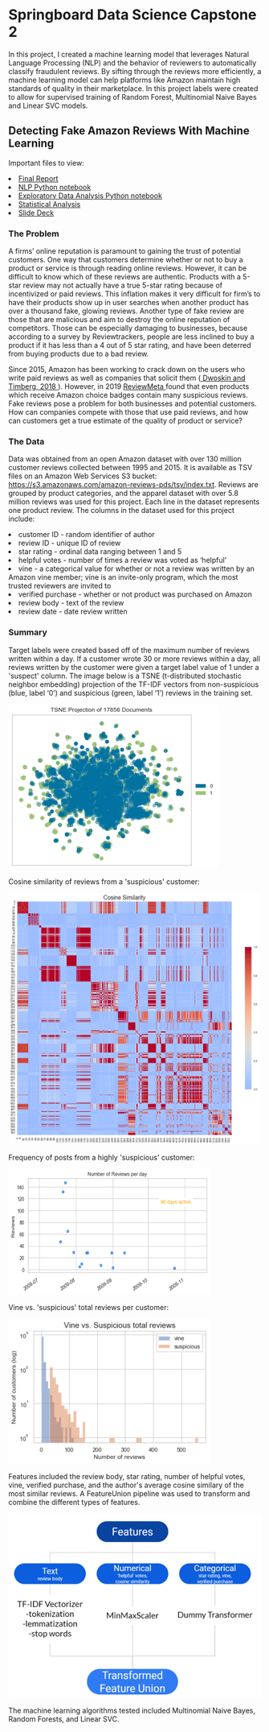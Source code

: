 # Springboard Data Science Capstone 2
In this project, I created a machine learning model that leverages Natural Language Processing (NLP) and the behavior of reviewers to automatically classify fraudulent reviews. By sifting through the reviews more efficiently, a machine learning model can help platforms like Amazon maintain high standards of quality in their marketplace. In this project labels were created to allow for supervised training of Random Forest, Multinomial Naive Bayes and Linear SVC models. 

## Detecting Fake Amazon Reviews With Machine Learning

Important files to view:
<li> <a href='https://github.com/chantel808/Springboard_Capstone2/blob/master/Capstone%202%20Final%20Report%20-%20CClark.pdf'> Final Report </a></li>
<li> <a href='https://github.com/chantel808/Springboard_Capstone2/blob/master/Amazon_reviews_NLP_CClark.ipynb'> NLP Python notebook </a> </li>
<li> <a href='https://github.com/chantel808/Springboard_Capstone2/blob/master/Amazon_reviews_EDA_CClark.ipynb'> Exploratory Data Analysis Python notebook </a> </li>
<li> <a href='https://github.com/chantel808/Springboard_Capstone2/blob/master/Amazon_reviews_stats_CClark.ipynb'> Statistical Analysis </a> </li>
<li> <a href='https://github.com/chantel808/Springboard_Capstone2/blob/master/Capstone2-slide-deck-cclark.pdf'> Slide Deck </a> </li>

### The Problem
A firms’ online reputation is paramount to gaining the trust of potential customers. One way that customers  determine whether or not to buy a product or service is through reading online  reviews. However, it can be difficult to know which of these reviews are authentic. Products with a 5-star review may not actually have a true 5-star rating because of incentivized or paid reviews. This inflation makes it very difficult for firm’s to have their products show up in user searches when another product has over a thousand fake, glowing reviews. Another type of fake review are those that are malicious and aim to destroy the online reputation of competitors. Those can be especially damaging to businesses, because according to a survey by Reviewtrackers, people are less inclined to buy a product if it has less than a 4 out of 5 star rating, and have been deterred from buying products due to a bad review.

Since 2015, Amazon has been working to crack down on the users who write paid reviews as well as companies that solicit them (<a href='https://www.washingtonpost.com/business/economy/how-merchants-secretly-use-facebook-to-flood-amazon-with-fake-reviews/2018/04/23/5dad1e30-4392-11e8-8569-26fda6b404c7_story.html'> Dwoskin and Timberg, 2018 </a>). However, in 2019 <a href='https://reviewmeta.com/'> ReviewMeta </a> found that even products which receive Amazon choice badges contain many suspicious reviews.  Fake reviews pose a problem for both businesses and potential customers. How can companies compete with those that use paid reviews, and how can customers get a true estimate of the quality of product or service?

### The Data
Data was obtained from an open Amazon dataset with over 130 million customer reviews collected between 1995 and 2015. It is available as TSV files on an Amazon Web Services S3 bucket: https://s3.amazonaws.com/amazon-reviews-pds/tsv/index.txt. Reviews are grouped by product categories, and the apparel dataset with over 5.8 million reviews was used for this project. Each line in the dataset represents one product review. The columns in the dataset used for this project include: 

<li> customer ID - random identifier of author </li>
<li> review ID - unique ID of review  </li>
<li>star rating - ordinal data ranging between 1 and 5 </li>
<li>helpful votes - number of times a review was voted as ‘helpful’ </li>
<li>vine -  a categorical value for whether or not a review was written by an Amazon vine member; vine is an invite-only program, which the most trusted reviewers are invited to </li>
<li>verified purchase - whether or not product was purchased on Amazon </li>
<li>review body - text of the review </li>
<li>review date - date review written </li>

### Summary
Target labels were created based off of the maximum number of reviews written within a day. If a customer wrote 30 or more reviews within a day, all reviews written by the customer were given a target label value of 1 under a 'suspect' column. The image below is a TSNE (t-distributed stochastic neighbor embedding) projection of the TF-IDF vectors from non-suspicious (blue, label ‘0’) and suspicious (green, label ‘1’) reviews in the training set.

<img src="https://github.com/chantel808/Springboard_Capstone2/blob/master/tsne.png">

Cosine similarity of reviews from a 'suspicious' customer:

<img src="https://github.com/chantel808/Springboard_Capstone2/blob/master/cosine_similarity.png" width="500" height="500">

Frequency of posts from a highly 'suspicious' customer:

<img src="https://github.com/chantel808/Springboard_Capstone2/blob/master/suspect_revs_per_day.png" width="400" height="250">

Vine vs. 'suspicious' total reviews per customer:

<img src="https://github.com/chantel808/Springboard_Capstone2/blob/master/vine_total_revs.png" width="400">

Features included the review body, star rating, number of helpful votes, vine, verified purchase, and the author's average cosine similary of the most similar reviews. A FeatureUnion pipeline was used to transform and combine the different types of features.

![Feature pipeline](https://github.com/chantel808/Springboard_Capstone2/blob/master/feature_pipeline_rs.png)

The machine learning algorithms tested included Multinomial Naive Bayes, Random Forests, and Linear SVC.

<!-- <img src="" width="400" height="400"> -->
